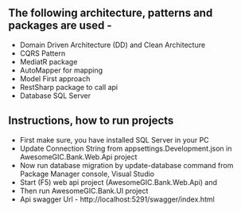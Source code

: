 ## The following architecture, patterns and packages are used -
- Domain Driven Architecture (DD) and Clean Architecture
- CQRS Pattern
- MediatR package
- AutoMapper for mapping
- Model First approach
- RestSharp package to call api
- Database SQL Server

## Instructions, how to run projects
- First make sure, you have installed SQL Server in your PC
- Update Connection String from appsettings.Development.json in AwesomeGIC.Bank.Web.Api project
- Now run database migration by update-database command from Package Manager console, Visual Studio
- Start (F5) web api project (AwesomeGIC.Bank.Web.Api) and
- Then run AwesomeGIC.Bank.UI project
- Api swagger Url - http://localhost:5291/swagger/index.html
